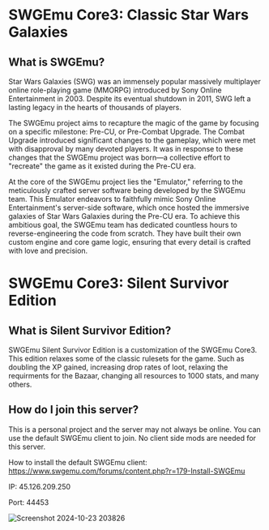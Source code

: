 # SWGEmu Core3: Classic Star Wars Galaxies

## What is SWGEmu?

Star Wars Galaxies (SWG) was an immensely popular massively multiplayer online role-playing game (MMORPG) introduced by Sony Online Entertainment in 2003. Despite its eventual shutdown in 2011, SWG left a lasting legacy in the hearts of thousands of players.

The SWGEmu project aims to recapture the magic of the game by focusing on a specific milestone: Pre-CU, or Pre-Combat Upgrade. The Combat Upgrade introduced significant changes to the gameplay, which were met with disapproval by many devoted players. It was in response to these changes that the SWGEmu project was born—a collective effort to "recreate" the game as it existed during the Pre-CU era.

At the core of the SWGEmu project lies the "Emulator," referring to the meticulously crafted server software being developed by the SWGEmu team. This Emulator endeavors to faithfully mimic Sony Online Entertainment's server-side software, which once hosted the immersive galaxies of Star Wars Galaxies during the Pre-CU era. To achieve this ambitious goal, the SWGEmu team has dedicated countless hours to reverse-engineering the code from scratch. They have built their own custom engine and core game logic, ensuring that every detail is crafted with love and precision.

# SWGEmu Core3: Silent Survivor Edition

## What is Silent Survivor Edition?

SWGEmu Silent Survivor Edition is a customization of the SWGEmu Core3. This edition relaxes some of the classic rulesets for the game. Such as doubling the XP gained, increasing drop rates of loot, relaxing the requirments for the Bazaar, changing all resources to 1000 stats, and many others.
## How do I join this server?

This is a personal project and the server may not always be online. You can use the default SWGEmu client to join. No client side mods are needed for this server.

How to install the default SWGEmu client: https://www.swgemu.com/forums/content.php?r=179-Install-SWGEmu

IP: 45.126.209.250

Port: 44453

![Screenshot 2024-10-23 203826](https://github.com/user-attachments/assets/6792631e-6331-4405-81c5-734945e6fde7)


